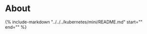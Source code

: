 # About

{%
   include-markdown "../../../kubernetes/mini/README.md"
   start="<!--include-start-->"
   end="<!--include-end-->"
%}
